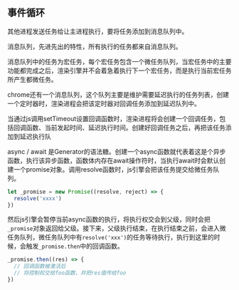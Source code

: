 ## 事件循环

其他进程发送任务给让主进程执行，要将任务添加到消息队列中。

消息队列，先进先出的特性，所有执行的任务都来自消息队列。

消息队列中的任务为宏任务，每个宏任务包含一个微任务队列，当宏任务中的主要功能都完成之后，渲染引擎并不会着急着执行下一个宏任务，而是执行当前宏任务所产生都微任务。

chrome还有一个消息队列，这个队列主要是维护需要延迟执行的任务列表，创建一个定时器时，渲染进程会把该定时器对回调任务添加到延迟队列中。

当通过js调用setTimeout设置回调函数时，渲染进程将会创建一个回调任务，包括回调函数、当前发起时间、延迟执行时间。创建好回调任务之后，再把该任务添加到延迟执行队

async / await 是Generator的语法糖。创建一个async函数就代表着这是个异步函数，执行该异步函数，函数体内存在await操作符时，当执行await时会默认创建一个promise对象。调用resolve函数时，js引擎会把该任务提交给微任务队列。

```js
let _promise = new Promise((resolve, reject) => {
  resolve('xxxx')
})
```

然后js引擎会暂停当前async函数的执行，将执行权交会到父级，同时会把`_promise`对象返回给父级。接下来，父级执行结束，在执行结束之前，会进入微任务队列，微任务队列中有`resolve('xxx')`的任务等待执行，执行到这里的时候，会触发`_promise.then`中的回调函数。

```js
_promise.then((res) => {
  // 回调函数被激活后
  // 将控制权交给foo函数，并把res值传给foo
})
```

